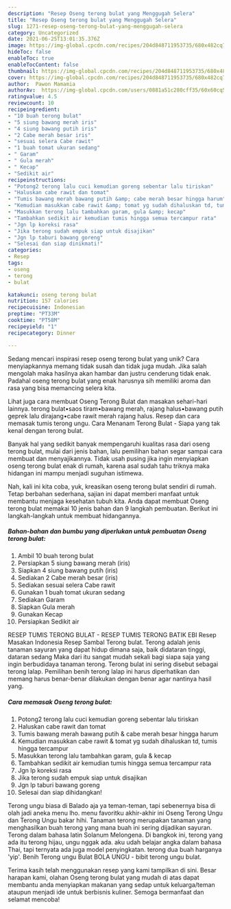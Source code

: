 ```yaml
---
description: "Resep Oseng terong bulat yang Menggugah Selera"
title: "Resep Oseng terong bulat yang Menggugah Selera"
slug: 1271-resep-oseng-terong-bulat-yang-menggugah-selera
category: Uncategorized
date: 2021-06-25T13:01:35.376Z
image: https://img-global.cpcdn.com/recipes/204d848711953735/680x482cq70/oseng-terong-bulat-foto-resep-utama.jpg
hideToc: false
enableToc: true
enableTocContent: false
thumbnail: https://img-global.cpcdn.com/recipes/204d848711953735/680x482cq70/oseng-terong-bulat-foto-resep-utama.jpg
cover: https://img-global.cpcdn.com/recipes/204d848711953735/680x482cq70/oseng-terong-bulat-foto-resep-utama.jpg
author:  Pawon Mamamia
authorAv:  https://img-global.cpcdn.com/users/0881a51c280cff35/60x60cq50/avatar.jpg
ratingvalue: 4.5
reviewcount: 10
recipeingredient:
- "10 buah terong bulat"
- "5 siung bawang merah iris"
- "4 siung bawang putih iris"
- "2 Cabe merah besar iris"
- "sesuai selera Cabe rawit"
- "1 buah tomat ukuran sedang"
- " Garam"
- " Gula merah"
- " Kecap"
- "Sedikit air"
recipeinstructions:
- "Potong2 terong lalu cuci kemudian goreng sebentar lalu tiriskan"
- "Haluskan cabe rawit dan tomat"
- "Tumis bawang merah bawang putih &amp; cabe merah besar hingga harum"
- "Kemudian masukkan cabe rawit &amp; tomat yg sudah dihaluskan td, tumis hingga tercampur"
- "Masukkan terong lalu tambahkan garam, gula &amp; kecap"
- "Tambahkan sedikit air kemudian tumis hingga semua tercampur rata"
- "Jgn lp koreksi rasa"
- "Jika terong sudah empuk siap untuk disajikan"
- "Jgn lp taburi bawang goreng"
- "Selesai dan siap dinikmati!"
categories:
- Resep
tags:
- oseng
- terong
- bulat

katakunci: oseng terong bulat 
nutrition: 157 calories
recipecuisine: Indonesian
preptime: "PT33M"
cooktime: "PT58M"
recipeyield: "1"
recipecategory: Dinner

---
```



Sedang mencari inspirasi resep oseng terong bulat yang unik? Cara menyiapkannya memang tidak susah dan tidak juga mudah. Jika salah mengolah maka hasilnya akan hambar dan justru cenderung tidak enak. Padahal oseng terong bulat yang enak harusnya sih memiliki aroma dan rasa yang bisa memancing selera kita.


Lihat juga cara membuat Oseng Terong Bulat dan masakan sehari-hari lainnya. terong bulat•saos tiram•bawang merah, rajang halus•bawang putih geprek lalu dirajang•cabe rawit merah rajang halus. Resep dan cara memasak tumis terong ungu. Cara Menanam Terong Bulat - Siapa yang tak kenal dengan terong bulat.

Banyak hal yang sedikit banyak mempengaruhi kualitas rasa dari oseng terong bulat, mulai dari jenis bahan, lalu pemilihan bahan segar sampai cara membuat dan menyajikannya. Tidak usah pusing jika ingin menyiapkan oseng terong bulat enak di rumah, karena asal sudah tahu triknya maka hidangan ini mampu menjadi suguhan istimewa.


Nah, kali ini kita coba, yuk, kreasikan oseng terong bulat sendiri di rumah. Tetap berbahan sederhana, sajian ini dapat memberi manfaat untuk membantu menjaga kesehatan tubuh kita. Anda dapat membuat Oseng terong bulat memakai 10 jenis bahan dan 9 langkah pembuatan. Berikut ini langkah-langkah untuk membuat hidangannya.

<!--inarticleads1-->

##### Bahan-bahan dan bumbu yang diperlukan untuk pembuatan Oseng terong bulat:

1. Ambil 10 buah terong bulat
1. Persiapkan 5 siung bawang merah (iris)
1. Siapkan 4 siung bawang putih (iris)
1. Sediakan 2 Cabe merah besar (iris)
1. Sediakan sesuai selera Cabe rawit
1. Gunakan 1 buah tomat ukuran sedang
1. Sediakan  Garam
1. Siapkan  Gula merah
1. Gunakan  Kecap
1. Persiapkan Sedikit air


RESEP TUMIS TERONG BULAT - RESEP TUMIS TERONG BATIK EBI Resep Masakan Indonesia Resep Sambal Terong bulat. Terong adalah jenis tanaman sayuran yang dapat hidup dimana saja, baik didataran tinggi, dataran sedang Maka dari itu sangat mudah sekali bagi siapa saja yang ingin berbudidaya tanaman terong. Terong bulat ini sering disebut sebagai terong lalap. Pemilihan benih terong lalap ini harus diperhatikan dan memang harus benar-benar dilakukan dengan benar agar nantinya hasil yang. 

<!--inarticleads2-->

##### Cara memasak Oseng terong bulat:

1. Potong2 terong lalu cuci kemudian goreng sebentar lalu tiriskan
1. Haluskan cabe rawit dan tomat
1. Tumis bawang merah bawang putih &amp; cabe merah besar hingga harum
1. Kemudian masukkan cabe rawit &amp; tomat yg sudah dihaluskan td, tumis hingga tercampur
1. Masukkan terong lalu tambahkan garam, gula &amp; kecap
1. Tambahkan sedikit air kemudian tumis hingga semua tercampur rata
1. Jgn lp koreksi rasa
1. Jika terong sudah empuk siap untuk disajikan
1. Jgn lp taburi bawang goreng
1. Selesai dan siap dihidangkan!

Terong ungu biasa di Balado aja ya teman-teman, tapi sebenernya bisa di olah jadi aneka menu lho. menu favoritku akhir-akhir ini Oseng Terong Ungu dan Terong Ungu bakar hihi. Tanaman terong merupakan tanaman yang menghasilkan buah terong yang mana buah ini sering dijadikan sayuran. Terong dalam bahasa latin Solanum Melongena. Di bangkok ini, terong yang ada itu terong hijau, ungu nggak ada. aku udah belajar angka dalam bahasa Thai, tapi ternyata ada juga model penyingkatan. terong dua buah harganya &#39;yip&#39;. Benih Terong ungu Bulat BOLA UNGU - bibit terong ungu bulat. 

Terima kasih telah menggunakan resep yang kami tampilkan di sini. Besar harapan kami, olahan Oseng terong bulat yang mudah di atas dapat membantu anda menyiapkan makanan yang sedap untuk keluarga/teman ataupun menjadi ide untuk berbisnis kuliner. Semoga bermanfaat dan selamat mencoba!
